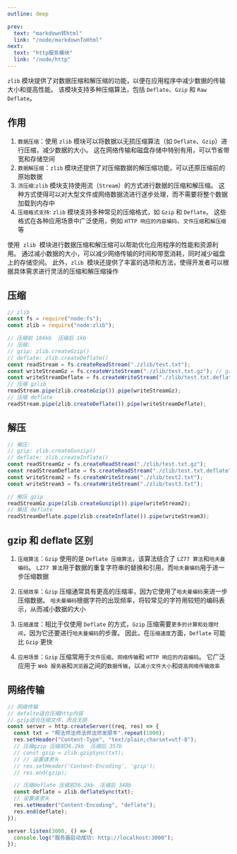 ```yaml
---
outline: deep

prev:
  text: "markdown转html"
  link: "/node/markdownToHtml"
next:
  text: "http服务模块"
  link: "/node/http"
---
```


`zlib` 模块提供了对数据压缩和解压缩的功能，以便在应用程序中减少数据的传输大小和提高性能。
该模块支持多种压缩算法，包括 `Deflate`、`Gzip` 和 `Raw Deflate`。

## 作用

1. `数据压缩`：使用 `zlib` 模块可以将数据以无损压缩算法（如 `Deflate`、`Gzip`）进行压缩，减少数据的大小。
   这在网络传输和磁盘存储中特别有用，可以节省带宽和存储空间
2. `数据解压缩`：`zlib` 模块还提供了对压缩数据的解压缩功能，可以还原压缩前的原始数据
3. `流压缩`:`zlib` 模块支持使用流（`Stream`）的方式进行数据的压缩和解压缩。
   这种方式使得可以对大型文件或网络数据流进行逐步处理，而不需要将整个数据加载到内存中
4. `压缩格式支持`: `zlib` 模块支持多种常见的压缩格式，如 `Gzip` 和 `Deflate`。
   这些格式在各种应用场景中广泛使用，例如 `HTTP 响应的内容编码`、`文件压缩`和`解压缩`等

使用  `zlib`  模块进行数据压缩和解压缩可以帮助优化应用程序的性能和资源利用。
通过减小数据的大小，可以减少网络传输的时间和带宽消耗，同时减少磁盘上的存储空间。
此外，`zlib`  模块还提供了丰富的选项和方法，使得开发者可以根据具体需求进行灵活的压缩和解压缩操作

## 压缩

```js
// zlib
const fs = require("node:fs");
const zlib = require("node:zlib");

// 压缩前 184kb  压缩后 1kb
// 压缩:
// gzip: zlib.createGzip()
// deflate: zlib.createDeflate()
const readStream = fs.createReadStream("./zlib/test.txt");
const writeStreamGz = fs.createWriteStream("./zlib/test.txt.gz"); // gzib 后缀是.gz
const writeStreamDeflate = fs.createWriteStream("./zlib/test.txt.deflate"); // deflate 后缀是.deflate
// 压缩 gzlib
readStream.pipe(zlib.createGzip()).pipe(writeStreamGz);
// 压缩 deflate
readStream.pipe(zlib.createDeflate()).pipe(writeStreamDeflate);
```

## 解压

```js
// 解压:
// gzip: zlib.createGunzip()
// deflate: zlib.createInflate()
const readStreamGz = fs.createReadStream("./zlib/test.txt.gz");
const readStreamDeflate = fs.createReadStream("./zlib/test.txt.deflate");
const writeStream2 = fs.createWriteStream("./zlib/test2.txt");
const writeStream3 = fs.createWriteStream("./zlib/test3.txt");

// 解压 gzip
readStreamGz.pipe(zlib.createGunzip()).pipe(writeStream2);
// 解压 deflate
readStreamDeflate.pipe(zlib.createInflate()).pipe(writeStream3);
```

## gzip 和 deflate 区别

1. `压缩算法`：`Gzip` 使用的是 `Deflate 压缩算法`，该算法结合了 `LZ77 算法`和`哈夫曼编码`。
   `LZ77 算法`用于数据的重复字符串的替换和引用，而`哈夫曼编码`用于进一步压缩数据

2. `压缩效率`：`Gzip` 压缩通常具有更高的压缩率，因为它使用了`哈夫曼编码`来进一步压缩数据。
   `哈夫曼编码`根据字符的出现频率，将较常见的字符用较短的编码表示，从而减小数据的大小

3. `压缩速度`：相比于仅使用 `Deflate` 的方式，`Gzip` 压缩需要`更多的计算和处理时间`，因为它还要进行`哈夫曼编码`的步骤。
   因此，在`压缩速度`方面，`Deflate` 可能比 `Gzip` 更快

4. `应用场景`：`Gzip` 压缩常用于`文件压缩`、`网络传输`和 `HTTP 响应的内容编码`。
   它广泛应用于 `Web 服务器`和`浏览器`之间的`数据传输`，以`减小文件大小`和`提高网络传输效率`

## 网络传输

```js
// 网络传输
// defalte适合压缩http内容
// gzip适合压缩文件，而且无损
const server = http.createServer((req, res) => {
  const txt = "啊法师法师法师法师发顺丰".repeat(1000);
  res.setHeader("Content-Type", "text/plain;charset=utf-8");
  // 压缩gzip 压缩前36.2kb  压缩后 357b
  // const gzip = zlib.gzipSync(txt);
  // // 设置请求头
  // res.setHeader('Content-Encoding', 'gzip');
  // res.end(gzip);

  // 压缩deflate 压缩前36.2kb  压缩后 348b
  const deflate = zlib.deflateSync(txt);
  // 设置请求头
  res.setHeader("Content-Encoding", "deflate");
  res.end(deflate);
});

server.listen(3000, () => {
  console.log("服务器启动成功: http://localhost:3000");
});
```
